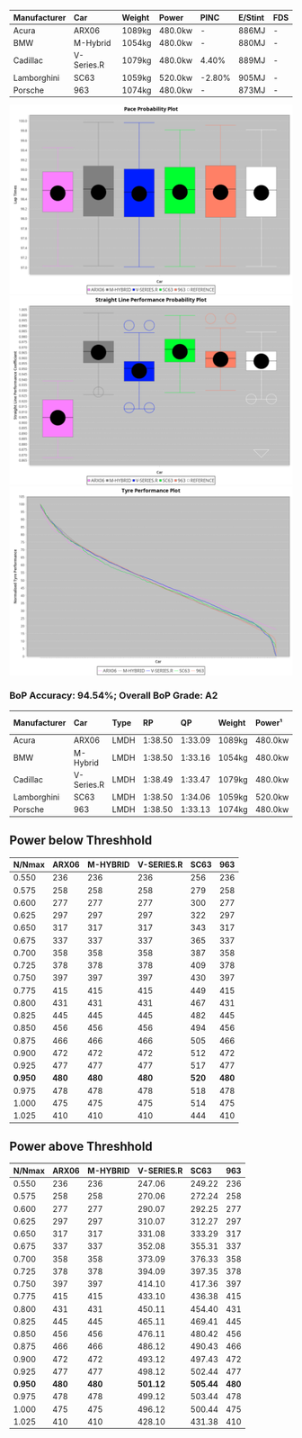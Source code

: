 | Manufacturer | Car        | Weight | Power   | PINC    | E/Stint | FDS     |
|:-|:-|:-|:-|:-|:-|:-|
| Acura        | ARX06      | 1089kg | 480.0kw |    -    | 886MJ   |    -    |
| BMW          | M-Hybrid   | 1054kg | 480.0kw |    -    | 880MJ   |    -    |
| Cadillac     | V-Series.R | 1079kg | 480.0kw | 4.40%   | 889MJ   |    -    |
| Lamborghini  | SC63       | 1059kg | 520.0kw | -2.80%  | 905MJ   |    -    |
| Porsche      | 963        | 1074kg | 480.0kw |    -    | 873MJ   |    -    |

![PACECHART](./IMG/AUTO.png)
![STRAIGHTLINEPERFORMANCECHART](./IMG/AUTO_sp.png)
![TYREPERFORMANCECHART](./IMG/AUTO_tw.png)

### BoP Accuracy: 94.54%; Overall BoP Grade: A2
| Manufacturer | Car        | Type | RP      | QP      | Weight | Power¹  | Threshhold | PINC    | Power²   | E/Stint | AVG Vmax  | FDS     | RDLC | L/Stint | BOP-Grade | Model Accuracy | Model Points | Match%  | SimDiff |
|:-|:-|:-|:-|:-|:-|:-|:-|:-|:-|:-|:-|:-|:-|:-|:-|:-|:-|:-|:-|
| Acura        | ARX06      | LMDH | 1:38.50 | 1:33.09 | 1089kg | 480.0kw | 250.0kph   |    -    | 480.00kw |  886MJ  | 298.81kph |    -    | 0.98 | 29      | +B2       | 100.00%        | 996          | 81.22%  | +0.06   |
| BMW          | M-Hybrid   | LMDH | 1:38.50 | 1:33.16 | 1054kg | 480.0kw | 250.0kph   |    -    | 480.00kw |  880MJ  | 312.26kph |    -    | 1.00 | 29      | ~A1       | 98.62%         | 2363         | 100.00% | +0.08   |
| Cadillac     | V-Series.R | LMDH | 1:38.49 | 1:33.47 | 1079kg | 480.0kw | 250.0kph   | 4.40%   | 501.10kw |  889MJ  | 308.42kph |    -    | 0.99 | 29      | +A2       | 98.50%         | 4201         | 91.80%  | -0.07   |
| Lamborghini  | SC63       | LMDH | 1:38.50 | 1:34.06 | 1059kg | 520.0kw | 250.0kph   | -2.80%  | 505.40kw |  905MJ  | 313.69kph |    -    | 1.02 | 30      | ~A1       | 100.00%        | 784          | 99.69%  | #       |
| Porsche      | 963        | LMDH | 1:38.50 | 1:33.13 | 1074kg | 480.0kw | 250.0kph   |    -    | 480.00kw |  873MJ  | 309.02kph |    -    | 0.98 | 29      | ~A1       | 99.87%         | 12613        | 100.00% | +0.07   |

## Power below Threshhold
| N/Nmax    | ARX06   | M-HYBRID | V-SERIES.R | SC63    | 963     |
|:-|:-|:-|:-|:-|:-|
|  0.550    |  236    |  236     |  236       |  256    |  236    |
|  0.575    |  258    |  258     |  258       |  279    |  258    |
|  0.600    |  277    |  277     |  277       |  300    |  277    |
|  0.625    |  297    |  297     |  297       |  322    |  297    |
|  0.650    |  317    |  317     |  317       |  343    |  317    |
|  0.675    |  337    |  337     |  337       |  365    |  337    |
|  0.700    |  358    |  358     |  358       |  387    |  358    |
|  0.725    |  378    |  378     |  378       |  409    |  378    |
|  0.750    |  397    |  397     |  397       |  430    |  397    |
|  0.775    |  415    |  415     |  415       |  449    |  415    |
|  0.800    |  431    |  431     |  431       |  467    |  431    |
|  0.825    |  445    |  445     |  445       |  482    |  445    |
|  0.850    |  456    |  456     |  456       |  494    |  456    |
|  0.875    |  466    |  466     |  466       |  505    |  466    |
|  0.900    |  472    |  472     |  472       |  512    |  472    |
|  0.925    |  477    |  477     |  477       |  517    |  477    |
| **0.950** | **480** | **480**  | **480**    | **520** | **480** |
|  0.975    |  478    |  478     |  478       |  518    |  478    |
|  1.000    |  475    |  475     |  475       |  514    |  475    |
|  1.025    |  410    |  410     |  410       |  444    |  410    |

## Power above Threshhold
| N/Nmax    | ARX06   | M-HYBRID | V-SERIES.R | SC63       | 963     |
|:-|:-|:-|:-|:-|:-|
|  0.550    |  236    |  236     |  247.06    |  249.22    |  236    |
|  0.575    |  258    |  258     |  270.06    |  272.24    |  258    |
|  0.600    |  277    |  277     |  290.07    |  292.25    |  277    |
|  0.625    |  297    |  297     |  310.07    |  312.27    |  297    |
|  0.650    |  317    |  317     |  331.08    |  333.29    |  317    |
|  0.675    |  337    |  337     |  352.08    |  355.31    |  337    |
|  0.700    |  358    |  358     |  373.09    |  376.33    |  358    |
|  0.725    |  378    |  378     |  394.09    |  397.35    |  378    |
|  0.750    |  397    |  397     |  414.10    |  417.36    |  397    |
|  0.775    |  415    |  415     |  433.10    |  436.38    |  415    |
|  0.800    |  431    |  431     |  450.11    |  454.40    |  431    |
|  0.825    |  445    |  445     |  465.11    |  469.41    |  445    |
|  0.850    |  456    |  456     |  476.11    |  480.42    |  456    |
|  0.875    |  466    |  466     |  486.12    |  490.43    |  466    |
|  0.900    |  472    |  472     |  493.12    |  497.43    |  472    |
|  0.925    |  477    |  477     |  498.12    |  502.44    |  477    |
| **0.950** | **480** | **480**  | **501.12** | **505.44** | **480** |
|  0.975    |  478    |  478     |  499.12    |  503.44    |  478    |
|  1.000    |  475    |  475     |  496.12    |  500.44    |  475    |
|  1.025    |  410    |  410     |  428.10    |  431.38    |  410    |
